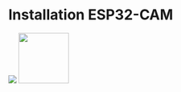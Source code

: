 # Installation ESP32-CAM
![](Images/IOT_2022-09-24_15-45-54.png)
<img src="/Users/hasen/Documents/GitHub/IOT/Home-Assistant/ESP32-CAM/Images/toto.png" width="100"/>